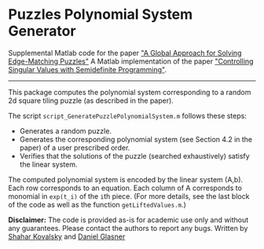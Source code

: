 Puzzles Polynomial System Generator
====

Supplemental Matlab code for the paper ["A Global Approach for Solving Edge-Matching Puzzles"]()
A Matlab implementation of the paper ["Controlling Singular Values with Semidefinite Programming"](http://www.wisdom.weizmann.ac.il/~shaharko/projects/GlobalPuzzles.pdf).

----
This package computes the polynomial system corresponding to a random 2d square tiling puzzle (as described in the paper). 

The script `script_GeneratePuzzlePolynomialSystem.m` follows these steps:
- Generates a random puzzle.
- Generates the corresponding polynomial system (see Section 4.2 in the paper) of a user prescribed order.
- Verifies that the solutions of the puzzle (searched exhaustively) satisfy the linear system.

The computed polynomial system is encoded by the linear system (A,b). Each row corresponds to an equation. Each column of A corresponds to monomial in `exp(t_i)` of the `i`th piece. (For more details, see the last block of the code as well as the function `getLiftedValues.m`.)

**Disclaimer:**
The code is provided as-is for academic use only and without any guarantees. Please contact the authors to report any bugs.
Written by [Shahar Kovalsky](http://www.wisdom.weizmann.ac.il/~shaharko/) and [Daniel Glasner](https://sites.google.com/site/dglasner/)